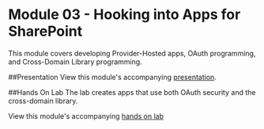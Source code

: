 Module 03 - Hooking into Apps for SharePoint
============================================

This module covers developing Provider-Hosted apps, OAuth programming, and Cross-Domain Library programming.

##Presentation
View this module's accompanying [presentation](Hooking%20into%20Apps%20for%20SharePoint.pptx).

##Hands On Lab
The lab creates apps that use both OAuth security and the cross-domain library.

View this module's accompanying [hands on lab](hands-on-lab.md)

